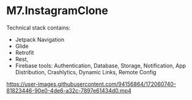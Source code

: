 # M7.InstagramClone

 Technical stack contains: 
- Jetpack Navigation 
- Glide 
- Retrofit 
- Rest, 
- Firebase tools: Authentication, Database, Storage, Notification, App Distribution, Crashlytics, Dynamic Links, Remote Config


https://user-images.githubusercontent.com/94156864/172060740-81823446-90e0-4de6-a32c-7897e61434d0.mp4


